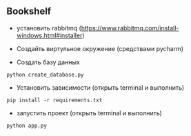 ## Bookshelf

* установить rabbitmq (https://www.rabbitmq.com/install-windows.html#installer)

* Создайть виртульное окружение (средствами pycharm)

* Создать базу данных
```shell script
python create_database.py
```

* Установить зависимости (открыть terminal и выполнить)
```shell script
pip install -r requirements.txt
```

* запустить проект (открыть terminal и выполнить)

```shell script
python app.py
```